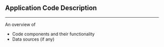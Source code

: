 ## Application Code Description
----------------------------------

An overview of 
* Code components and their functionality 
* Data sources (if any)